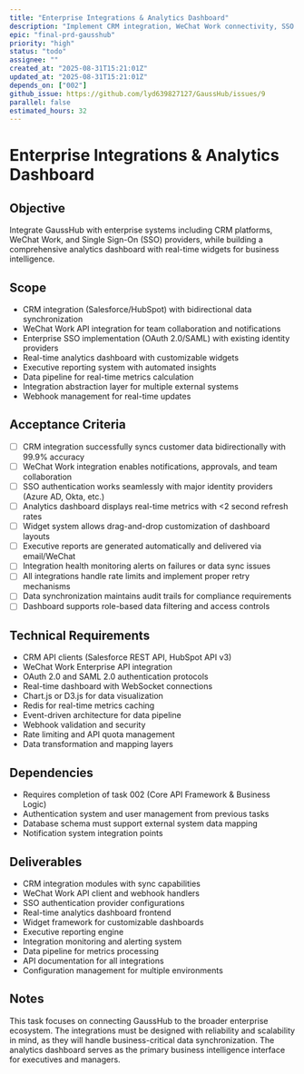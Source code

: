 ```yaml
---
title: "Enterprise Integrations & Analytics Dashboard"
description: "Implement CRM integration, WeChat Work connectivity, SSO authentication, and real-time analytics dashboard with customizable widgets"
epic: "final-prd-gausshub"
priority: "high"
status: "todo"
assignee: ""
created_at: "2025-08-31T15:21:01Z"
updated_at: "2025-08-31T15:21:01Z"
depends_on: ["002"]
github_issue: https://github.com/lyd639827127/GaussHub/issues/9
parallel: false
estimated_hours: 32
---
```


# Enterprise Integrations & Analytics Dashboard

## Objective
Integrate GaussHub with enterprise systems including CRM platforms, WeChat Work, and Single Sign-On (SSO) providers, while building a comprehensive analytics dashboard with real-time widgets for business intelligence.

## Scope
- CRM integration (Salesforce/HubSpot) with bidirectional data synchronization
- WeChat Work API integration for team collaboration and notifications
- Enterprise SSO implementation (OAuth 2.0/SAML) with existing identity providers
- Real-time analytics dashboard with customizable widgets
- Executive reporting system with automated insights
- Data pipeline for real-time metrics calculation
- Integration abstraction layer for multiple external systems
- Webhook management for real-time updates

## Acceptance Criteria
- [ ] CRM integration successfully syncs customer data bidirectionally with 99.9% accuracy
- [ ] WeChat Work integration enables notifications, approvals, and team collaboration
- [ ] SSO authentication works seamlessly with major identity providers (Azure AD, Okta, etc.)
- [ ] Analytics dashboard displays real-time metrics with <2 second refresh rates
- [ ] Widget system allows drag-and-drop customization of dashboard layouts
- [ ] Executive reports are generated automatically and delivered via email/WeChat
- [ ] Integration health monitoring alerts on failures or data sync issues
- [ ] All integrations handle rate limits and implement proper retry mechanisms
- [ ] Data synchronization maintains audit trails for compliance requirements
- [ ] Dashboard supports role-based data filtering and access controls

## Technical Requirements
- CRM API clients (Salesforce REST API, HubSpot API v3)
- WeChat Work Enterprise API integration
- OAuth 2.0 and SAML 2.0 authentication protocols
- Real-time dashboard with WebSocket connections
- Chart.js or D3.js for data visualization
- Redis for real-time metrics caching
- Event-driven architecture for data pipeline
- Webhook validation and security
- Rate limiting and API quota management
- Data transformation and mapping layers

## Dependencies
- Requires completion of task 002 (Core API Framework & Business Logic)
- Authentication system and user management from previous tasks
- Database schema must support external system data mapping
- Notification system integration points

## Deliverables
- CRM integration modules with sync capabilities
- WeChat Work API client and webhook handlers
- SSO authentication provider configurations
- Real-time analytics dashboard frontend
- Widget framework for customizable dashboards
- Executive reporting engine
- Integration monitoring and alerting system
- Data pipeline for metrics processing
- API documentation for all integrations
- Configuration management for multiple environments

## Notes
This task focuses on connecting GaussHub to the broader enterprise ecosystem. The integrations must be designed with reliability and scalability in mind, as they will handle business-critical data synchronization. The analytics dashboard serves as the primary business intelligence interface for executives and managers.